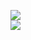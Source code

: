 [![](https://img.shields.io/badge/Made%20With-Github%20Spray-lightgrey.svg?style=for-the-badge&logo=github)](https://github.com/Annihil/github-spray#8597)  
[![](https://i.imgur.com/2DrTn0Z.gif)](https://github.com/Annihil/github-spray)